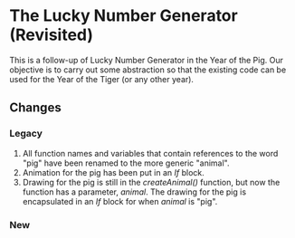 # The Lucky Number Generator (Revisited)
This is a follow-up of Lucky Number Generator in the Year of the Pig. Our objective is to carry out some abstraction so that the existing code can be used for the Year of the Tiger (or any other year).

## Changes

### Legacy
1. All function names and variables that contain references to the word "pig" have been renamed to the more generic "animal".
2. Animation for the pig has been put in an *If* block.
3. Drawing for the pig is still in the *createAnimal()* function, but now the function has a parameter, *animal*. The drawing for the pig is encapsulated in an *If* block for when *animal* is "pig".

### New
